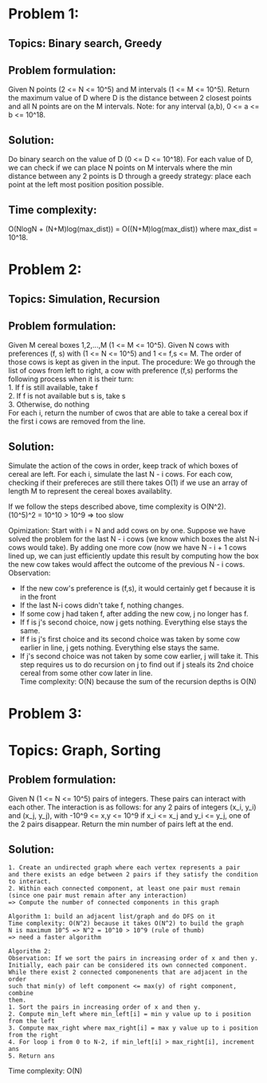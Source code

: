 # Problem 1:
## Topics: Binary search, Greedy
## Problem formulation:  
Given N points (2 <= N <= 10^5) and M intervals (1 <= M <= 10^5). Return the maximum value of D where D is the distance between 2 closest points and all N points are on the M intervals. Note: for any interval (a,b), 0 <= a <= b <= 10^18.
## Solution:
Do binary search on the value of D (0 <= D <= 10^18). For each value of D, we can check if we can place N points on M intervals where the min distance between any 2 points is D through a greedy strategy: place each point at the left most position position possible.
## Time complexity:
O(NlogN + (N+M)log(max_dist)) = O((N+M)log(max_dist)) where max_dist = 10^18.
# Problem 2:
## Topics: Simulation, Recursion
## Problem formulation: 
Given M cereal boxes 1,2,...,M (1 <= M <= 10^5). Given N cows with preferences (f, s) with (1 <= N <= 10^5) and 1 <= f,s <= M. The order of those cows is kept as given in the input. The procedure: We go through the list of cows from left to right, a cow with preference (f,s) performs the following process when it is their turn:  
    1. If f is still available, take f  
    2. If f is not available but s is, take s  
    3. Otherwise, do nothing  
For each i, return the number of cwos that are able to take a cereal box if the first i cows are removed from the line.
## Solution:
Simulate the action of the cows in order, keep track of which boxes of cereal are left. For each i, simulate the last N - i cows. For each cow, checking if their prefereces are still there takes O(1) if we use an array of length M to represent the cereal boxes availablity.

If we follow the steps described above, time complexity is O(N^2).  
(10^5)^2 = 10^10 > 10^9 => too slow  

Opimization: Start with i = N and add cows on by one. Suppose we have solved the problem for the last N - i cows (we know which boxes the alst N-i cows would take). By adding one more cow (now we have N - i + 1 cows lined up, we can just efficiently update this result by computing how the box the new cow takes  would affect the outcome of the previous N - i cows. Observation:   
- If the new cow's preference is (f,s), it would certainly get f because it is in the front  
- If the last N-i cows didn't take f, nothing changes.
- If some cow j had taken f, after adding the new cow, j no longer has f.  
- If f is j's second choice, now j gets nothing. Everything else stays the same.
- If f is j's first choice and its second choice was taken by some cow earlier in line, j gets nothing. Everything else stays the same.  
- If j's second choice was not taken by some cow earlier, j will take it. This step requires us to do recursion on j to find out if j steals its 2nd choice cereal from some other cow later in line.  
Time complexity: O(N) because the sum of the recursion depths is O(N)
# Problem 3:
# Topics: Graph, Sorting
## Problem formulation:
Given N (1 <= N <= 10^5) pairs of integers. These pairs can interact with each other. The interaction is as follows: for any 2 pairs of integers (x_i, y_i) and (x_j, y_j), with -10^9 <= x,y <= 10^9 if x_i <= x_j and y_i <= y_j, one of the 2 pairs disappear. Return the min number of pairs left at the end.
## Solution: 
    1. Create an undirected graph where each vertex represents a pair
    and there exists an edge between 2 pairs if they satisfy the condition
    to interact.  
    2. Within each connected component, at least one pair must remain
    (since one pair must remain after any interaction)
    => Compute the number of connected components in this graph  
    
    Algorithm 1: build an adjacent list/graph and do DFS on it
    Time complexity: O(N^2) because it takes O(N^2) to build the graph
    N is maximum 10^5 => N^2 = 10^10 > 10^9 (rule of thumb) 
    => need a faster algorithm  
    
    Algorithm 2:  
    Observation: If we sort the pairs in increasing order of x and then y.
    Initially, each pair can be considered its own connected component.
    While there exist 2 connected componenents that are adjacent in the order
    such that min(y) of left component <= max(y) of right component, combine
    them.  
    1. Sort the pairs in increasing order of x and then y.  
    2. Compute min_left where min_left[i] = min y value up to i position from the left  
    3. Compute max_right where max_right[i] = max y value up to i position from the right  
    4. For loop i from 0 to N-2, if min_left[i] > max_right[i], increment ans  
    5. Return ans  
Time complexity: O(N)
